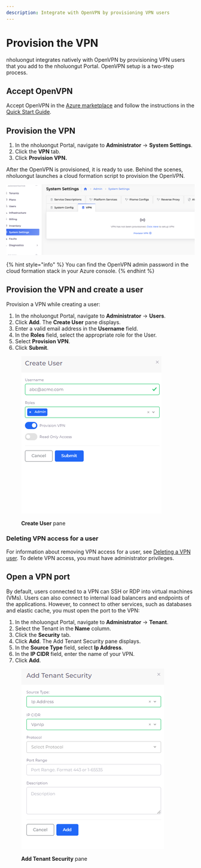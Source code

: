 ```yaml
---
description: Integrate with OpenVPN by provisioning VPN users
---
```


# Provision the VPN

nholuongut integrates natively with OpenVPN by provisioning VPN users that you add to the nholuongut Portal. OpenVPN setup is a two-step process.

## Accept OpenVPN

Accept OpenVPN in the [Azure marketplace](https://azuremarketplace.microsoft.com/en-us/marketplace/apps/openvpn.openvpnas?tab=Overview) and follow the instructions in the [Quick Start Guide](https://openvpn.net/vpn-server-resources/microsoft-azure-byol-appliance-quick-start-guide/).&#x20;

## Provision the VPN

1. In the nholuongut Portal, navigate to **Administrator** -> **System Settings**.
2. Click the **VPN** tab.
3. Click **Provision VPN.**

After the OpenVPN is provisioned, it is ready to use. Behind the scenes, nholuongut launches a cloud formation script to provision the OpenVPN.   &#x20;

![VPN tab in the System Settings page.](<../../.gitbook/assets/image (244).png>)

{% hint style="info" %}
You can find the OpenVPN admin password in the cloud formation stack in your Azure console.
{% endhint %}

## **Provision the VPN and create a user**

Provision a VPN while creating a user:

1. In the nholuongut Portal, navigate to **Administrator** -> **Users**.
2. Click **Add**. The **Create User** pane displays.
3. Enter a valid email address in the **Username** field.
4. In the **Roles** field, select the appropriate role for the User.
5. Select **Provision VPN**.
6. Click **Submit**.

<div align="left">

<figure><img src="../../.gitbook/assets/VPN_Create_User.png" alt=""><figcaption><p><strong>Create User</strong> pane</p></figcaption></figure>

</div>

### Deleting VPN access for a user

For information about removing VPN access for a user, see [Deleting a VPN user](../../access-control/add-and-delete-vpn-access-for-users.md#deleting-a-vpn-user). To delete VPN access, you must have administrator privileges.&#x20;

## Open a VPN port

By default, users connected to a VPN can SSH or RDP into virtual machines (VMs). Users can also connect to internal load balancers and endpoints of the applications. However, to connect to other services, such as databases and elastic cache, you must open the port to the VPN:&#x20;

1. In the nholuongut Portal, navigate to **Administrator** -> **Tenant**.
2. Select the Tenant in the **Name** column.
3. Click the **Security** tab.
4. Click **Add**. The Add Tenant Security pane displays.
5. In the **Source Type** field, select **Ip Address**.&#x20;
6. In the **IP CIDR** field, enter the name of your VPN.
7. Click **Add**.

<div align="left">

<figure><img src="../../.gitbook/assets/Add_Tenant_Security.png" alt=""><figcaption><p><strong>Add Tenant Security</strong> pane</p></figcaption></figure>

</div>
